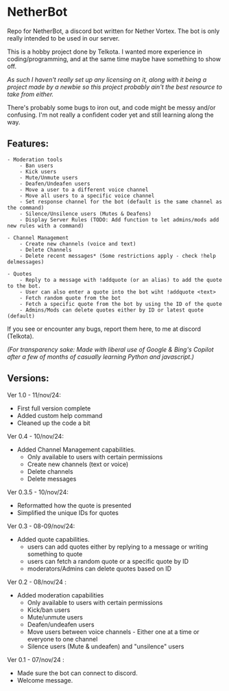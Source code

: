 # NetherBot
 Repo for NetherBot, a discord bot written for Nether Vortex.
 The bot is only really intended to be used in our server.

 This is a hobby project done by Telkota.
 I wanted more experience in coding/programming, and at the same time maybe have something to show off. 

 *As such I haven't really set up any licensing on it, along with it being a project made by a newbie so this project probably ain't the best resource to take from either.*
 
 There's probably some bugs to iron out, and code might be messy and/or confusing.
 I'm not really a confident coder yet and still learning along the way.

 ## Features:
    - Moderation tools
        - Ban users
        - Kick users
        - Mute/Unmute users
        - Deafen/Undeafen users
        - Move a user to a different voice channel
        - Move all users to a specific voice channel
        - Set response channel for the bot (default is the same channel as the command)
        - Silence/Unsilence users (Mutes & Deafens)
        - Display Server Rules (TODO: Add function to let admins/mods add new rules with a command)
    
    - Channel Management
        - Create new channels (voice and text)
        - Delete Channels
        - Delete recent messages* (Some restrictions apply - check !help delmessages)
    
    - Quotes
        - Reply to a message with !addquote (or an alias) to add the quote to the bot.
        - User can also enter a quote into the bot wiht !addquote <text>
        - Fetch random quote from the bot
        - Fetch a specific quote from the bot by using the ID of the quote
        - Admins/Mods can delete quotes either by ID or latest quote (default)

If you see or encounter any bugs, report them here, to me at discord (Telkota).

 *(For transparency sake: Made with liberal use of Google & Bing's Copilot after a few of months of casually learning Python and javascript.)*

## Versions: 

Ver 1.0 - 11/nov/24:
- First full version complete
- Added custom help command
- Cleaned up the code a bit

Ver 0.4 - 10/nov/24:
- Added Channel Management capabilities.
    - Only available to users with certain permissions
    - Create new channels (text or voice)
    - Delete channels
    - Delete messages

Ver 0.3.5 - 10/nov/24:
- Reformatted how the quote is presented
- Simplified the unique IDs for quotes

Ver 0.3 - 08-09/nov/24:
- Added quote capabilities.
    - users can add quotes either by replying to a message or writing something to quote
    - users can fetch a random quote or a specific quote by ID
    - moderators/Admins can delete quotes based on ID

Ver 0.2 - 08/nov/24 :
- Added moderation capabilities
    - Only available to users with certain permissions
    - Kick/ban users
    - Mute/unmute users
    - Deafen/undeafen users
    - Move users between voice channels - Either one at a time or everyone to one channel
    - Silence users (Mute & undeafen) and "unsilence" users

 Ver 0.1 - 07/nov/24 :
 - Made sure the bot can connect to discord. 
 - Welcome message.
